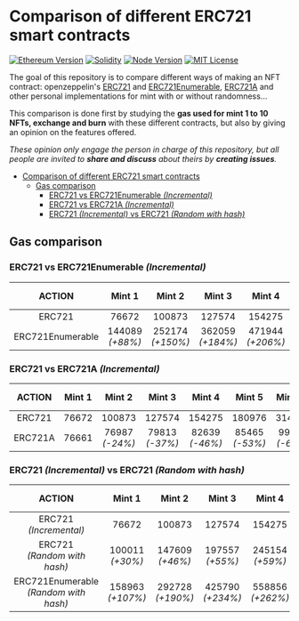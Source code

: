 # Comparison of different ERC721 smart contracts

[![Ethereum Version][ethereum-image]][ethereum-url]
[![Solidity][solidity-image]][solidity-url]
[![Node Version][node-image]][node-url]
[![MIT License][license-shield]][license-url]

The goal of this repository is to compare different ways of making an NFT contract: openzeppelin's [ERC721](https://github.com/OpenZeppelin/openzeppelin-contracts/blob/master/contracts/token/ERC721/ERC721.sol) and [ERC721Enumerable](https://github.com/OpenZeppelin/openzeppelin-contracts/blob/master/contracts/token/ERC721/extensions/ERC721Enumerable.sol), [ERC721A](https://github.com/chiru-labs/ERC721A) and other personal implementations for mint with or without randomness...

This comparison is done first by studying the **gas used for mint 1 to 10 NFTs, exchange and burn** with these different contracts, but also by giving an opinion on the features offered. 

*These opinion only engage the person in charge of this repository, but all people are invited to **share and discuss** about theirs by **creating issues**.*

- [Comparison of different ERC721 smart contracts](#comparison-of-different-erc721-smart-contracts)
  - [Gas comparison](#gas-comparison)
    - [ERC721 vs ERC721Enumerable _(Incremental)_](#erc721-vs-erc721enumerable-incremental)
    - [ERC721 vs ERC721A _(Incremental)_](#erc721-vs-erc721a-incremental)
    - [ERC721 _(Incremental)_ vs ERC721 _(Random with hash)_](#erc721-incremental-vs-erc721-random-with-hash)
## Gas comparison


### ERC721 vs ERC721Enumerable _(Incremental)_

|      ACTION      |        Mint 1        |        Mint 2        |        Mint 3        |        Mint 4        |        Mint 5        |        Mint 10        |     Transfer 1     |       Burn 1       |
| :--------------: | :------------------: | :------------------: | :------------------: | :------------------: | :------------------: | :-------------------: | :----------------: | :----------------: |
|      ERC721      |        76672         |        100873        |        127574        |        154275        |        180976        |        314481         |       48662        |       26635        |
| ERC721Enumerable | 144089<br/> _(+88%)_ | 252174<br/>_(+150%)_ | 362059<br/>_(+184%)_ | 471944<br/>_(+206%)_ | 581829<br/>_(+221%)_ | 1131254<br/>_(+260%)_ | 76036<br/>_(+56%)_ | 44959<br/>_(+69%)_ |


### ERC721 vs ERC721A _(Incremental)_

| ACTION  | Mint 1 |       Mint 2       |       Mint 3       |       Mint 4       |       Mint 5       |      Mint 10       |     Transfer 1     |       Burn 1        |
| :-----: | :----: | :----------------: | :----------------: | :----------------: | :----------------: | :----------------: | :----------------: | :-----------------: |
| ERC721  | 76672  |       100873       |       127574       |       154275       |       180976       |       314481       |       48662        |        26635        |
| ERC721A | 76661  | 76987<br/>_(-24%)_ | 79813<br/>_(-37%)_ | 82639<br/>_(-46%)_ | 85465<br/>_(-53%)_ | 99595<br/>_(-68%)_ | 77924<br/>_(+60%)_ | 70032<br/>_(+163%)_ |


### ERC721 _(Incremental)_ vs ERC721 _(Random with hash)_ 

|                  ACTION                   |        Mint 1        |        Mint 2        |        Mint 3        |        Mint 4        |        Mint 5        |        Mint 10        |     Transfer 1     |       Burn 1       |
| :---------------------------------------: | :------------------: | :------------------: | :------------------: | :------------------: | :------------------: | :-------------------: | :----------------: | :----------------: |
|        ERC721<br/>_(Incremental)_         |        76672         |        100873        |        127574        |        154275        |        180976        |        314481         |       48662        |       26635        |
|      ERC721<br/>_(Random with hash)_      | 100011<br/>_(+30%)_  | 147609<br/>_(+46%)_  | 197557<br/>_(+55%)_  | 245154<br/>_(+59%)_  | 292604<br/>_(+62%)_  |  542653<br/>_(+73%)_  |       48671        |       26646        |
| ERC721Enumerable<br/>_(Random with hash)_ | 158963<br/>_(+107%)_ | 292728<br/>_(+190%)_ | 425790<br/>_(+234%)_ | 558856<br/>_(+262%)_ | 691922<br/>_(+282%)_ | 1357540<br/>_(+332%)_ | 77056<br/>_(+58%)_ | 44632<br/>_(+68%)_ |



<!-- Markdown style -->
<style>
table th:first-of-type {
    width: 20%;
}
table th {
    width: 10%;
}
</style>

<!-- Markdown link & img dfn's -->
[ethereum-image]: https://img.shields.io/badge/Ethereum-purple?logo=Ethereum&style=for-the-badge
[ethereum-url]: https://ethereum.org/fr/
[node-image]: https://img.shields.io/badge/node-v16-blue?style=for-the-badge
[node-url]: https://nodejs.org/ko/blog/release/v16.13.0/
[solidity-image]: https://img.shields.io/badge/Solidity-v0.8.12-gray?logo=Solidity&style=for-the-badge
[solidity-url]: https://nodejs.org/uk/blog/release/v12.14.1/
[license-shield]: https://img.shields.io/badge/License-MIT-green.svg?style=for-the-badge
[license-url]: https://github.com/senecolas/ERC721-compare/blob/main/LICENSE